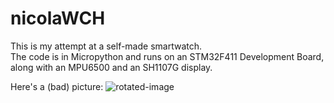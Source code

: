 # nicolaWCH
This is my attempt at a self-made smartwatch.  
The code is in Micropython and runs on an STM32F411 Development Board, along with an MPU6500 and an SH1107G display.

Here's a (bad) picture:
![rotated-image](https://github.com/user-attachments/assets/ff82e0a9-4ba8-4388-bbab-5472863e5cec)
